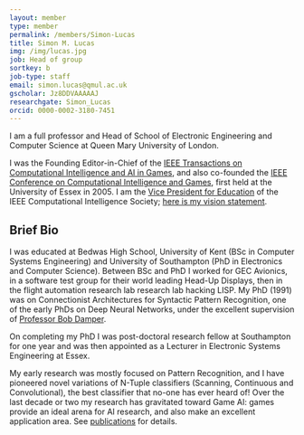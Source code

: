 ```yaml
---
layout: member
type: member
permalink: /members/Simon-Lucas
title: Simon M. Lucas
img: /img/lucas.jpg
job: Head of group
sortkey: b
job-type: staff
email: simon.lucas@qmul.ac.uk
gscholar: Jz8DDVAAAAAJ
researchgate: Simon_Lucas
orcid: 0000-0002-3180-7451
---
```


I am a full professor and Head of School of Electronic Engineering and Computer Science at Queen Mary University of London.

I was the Founding Editor-in-Chief of the [IEEE Transactions on Computational Intelligence and AI in Games](http://ieeexplore.ieee.org/xpl/RecentIssue.jsp?punumber=4804728), and also co-founded the [IEEE Conference on Computational Intelligence and Games](http://www.cig2017.com/), first held at the University of Essex in 2005. I am the [Vice President for Education](http://cis.ieee.org/education.html) of the IEEE Computational Intelligence Society; [here is my vision statement](https://scholar.google.co.uk/citations?view_op=view_citation&hl=en&user=Jz8DDVAAAAAJ&sortby=pubdate&citation_for_view=Jz8DDVAAAAAJ:2tRrZ1ZAMYUC).

## Brief Bio

I was educated at Bedwas High School, University of Kent (BSc in Computer Systems Engineering) and University of Southampton (PhD in Electronics and Computer Science).  Between BSc and PhD I worked for GEC Avionics, in a software test group for their world leading Head-Up Displays, then in the flight automation research lab research lab hacking LISP.  My PhD (1991) was on Connectionist Architectures for Syntactic Pattern Recognition, one of the early PhDs on Deep Neural Networks, under the excellent supervision of [Professor Bob Damper](http://www.ecs.soton.ac.uk/people/rid).

On completing my PhD I was post-doctoral research fellow at Southampton for one year and was then appointed as a Lecturer in Electronic Systems Engineering at Essex.

My early research was mostly focused on Pattern Recognition, and I have pioneered novel variations of N-Tuple classifiers (Scanning, Continuous and Convolutional), the best classifier that no-one has ever heard of!  Over the last decade or two my research has gravitated toward Game AI: games provide an ideal arena for AI research, and also make an excellent application area.  See [publications](http://csee.essex.ac.uk/acstaff/sml/publications/) for details.


